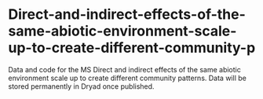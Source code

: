 # Direct-and-indirect-effects-of-the-same-abiotic-environment-scale-up-to-create-different-community-p
Data and code for the MS Direct and indirect effects of the same abiotic environment scale up to create different community patterns. Data will be stored permanently in Dryad once published.
